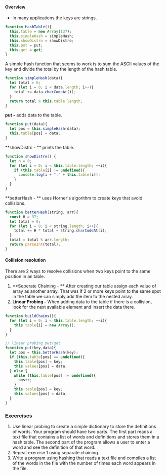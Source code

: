 #### Overview

- In many applications the keys are strings. 

````js
function HashTable(){
  this.table = new Array(137);
  this.simpleHash = simpleHash;
  this.showDistro = showDistro;
  this.put = put;
  this.get = get;
}
````

A simple hash function that seems to work is to sum the ASCII values of the key and divide the total by the length of the hash table.

```js
function simpleHash(data){
  let total = 0;
  for (let i = 0; i < data.length; i++){
    total += data.charCodeAt(i);
  }
  return total % this.table.length;
}
```

**put -** adds data to the table.

```js
function put(data){
  let pos = this.simpleHash(data);
  this.table[pos] = data;
}
```

**showDistro - ** prints the table.

```js
function showDistro() {
  let n = 0;
  for (let i = 0; i < this.table.length; ++i){
    if (this.table[i] != undefined){
      console.log(i + ":" + this.table[i]);
    }
  }
}
```

**betterHash - ** uses Horner's algorithm to create keys that avoid collisions.

```js
function betterHash(string, arr){
  const H = 37;
  let total = 0;
  for (let i = 0; i < string.length; i++){
    total += H * total + string.charCodeAt(i);
  }
  total = total % arr.length;
  return parseInt(total);
}
```

#### Collision resolution

There are 2 ways to resolve collisions when two keys point to the same position in an table.

1. **Seperate Chaining - ** After creating our table assign each value of array as another array. That was if 2 or more keys point to the same spot in the table we can simply add the item to the nested array.
2. **Linear Probing -** When adding data to the table if there is a collision, look for the next available element and insert the data there.

```js
function buildChains(){
  for (let i = 0; i < this.table.length; ++i){
    this.table[i] = new Array();
  }
}

// linear probing put/get
function put(key,data){
  let pos = this.betterHash(key);
  if (this.table[pos] == undefined){
    this.table[pos] = key;
    this.values[pos] = data;
  } else {
    while (this.table[pos] != undefined){
      pos++;
    }
    this.table[pos] = key;
    this.values[pos] = data;
  }
}
```

### Excercises

1. Use linear probing to create a simple dictionary to store the definitions of words. Your program should have two parts. The first part reads a text file that contains a list of words and definitions and stores them in a hash table. The second part of the program allows a user to enter a word and see the definition of that word.
2. Repeat exercise 1 using separate chaining.
3. Write a program using hashing that reads a text file and compiles a list of the words in the file with the number of times each word appears in the file.
